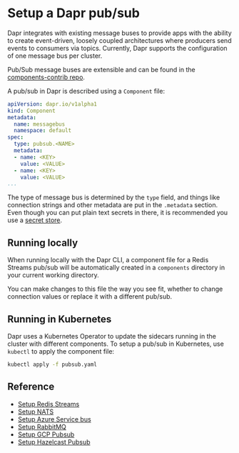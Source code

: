# Setup a Dapr pub/sub

Dapr integrates with existing message buses to provide apps with the ability to create event-driven, loosely coupled architectures where producers send events to consumers via topics.
Currently, Dapr supports the configuration of one message bus per cluster.

Pub/Sub message buses are extensible and can be found in the [components-contrib repo](https://github.com/dapr/components-contrib).

A pub/sub in Dapr is described using a `Component` file:

```yaml
apiVersion: dapr.io/v1alpha1
kind: Component
metadata:
  name: messagebus
  namespace: default
spec:
  type: pubsub.<NAME>
  metadata:
  - name: <KEY>
    value: <VALUE>
  - name: <KEY>
    value: <VALUE>
...
```

The type of message bus is determined by the `type` field, and things like connection strings and other metadata are put in the `.metadata` section.
Even though you can put plain text secrets in there, it is recommended you use a [secret store](../../concepts/components/secrets.md).

## Running locally

When running locally with the Dapr CLI, a component file for a Redis Streams pub/sub will be automatically created in a `components` directory in your current working directory.

You can make changes to this file the way you see fit, whether to change connection values or replace it with a different pub/sub.

## Running in Kubernetes

Dapr uses a Kubernetes Operator to update the sidecars running in the cluster with different components.
To setup a pub/sub in Kubernetes, use `kubectl` to apply the component file:

```bash
kubectl apply -f pubsub.yaml
```

## Reference

- [Setup Redis Streams](./setup-redis.md)
- [Setup NATS](./setup-nats.md)
- [Setup Azure Service bus](./setup-azure-servicebus.md)
- [Setup RabbitMQ](./setup-rabbitmq.md)
- [Setup GCP Pubsub](./setup-gcp.md)
- [Setup Hazelcast Pubsub](./setup-hazelcast.md)
